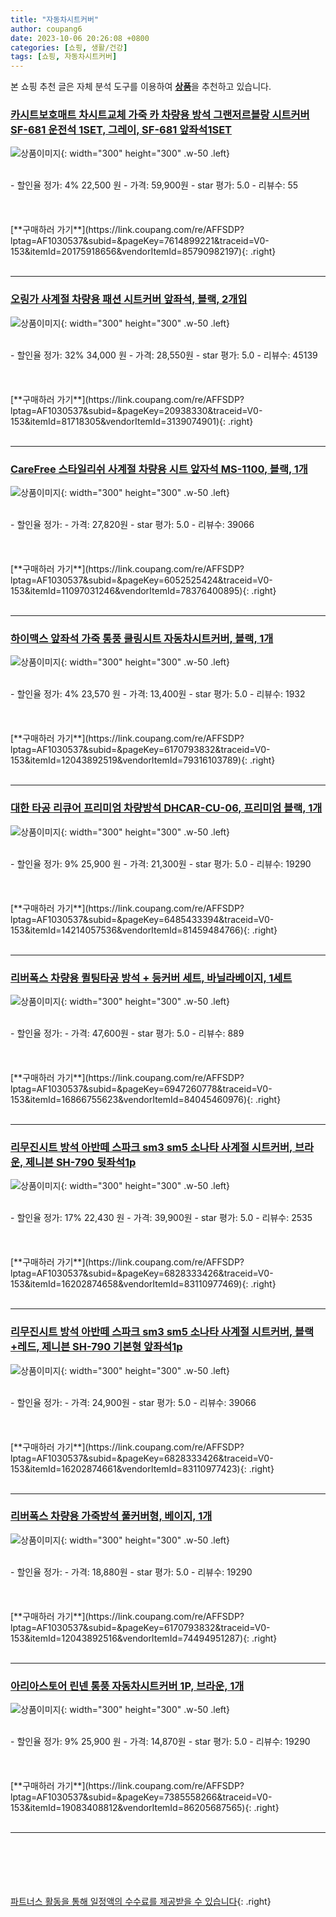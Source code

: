 ```yaml
---
title: "자동차시트커버"
author: coupang6
date: 2023-10-06 20:26:08 +0800
categories: [쇼핑, 생활/건강]
tags: [쇼핑, 자동차시트커버]
---
```


본 쇼핑 추천 글은 자체 분석 도구를 이용하여 [**상품**](https://link.coupang.com/a/bao1ui)을 추천하고 있습니다.

### [카시트보호매트 차시트교체 가죽 카 차량용 방석 그랜저르블랑 시트커버 SF-681 운전석 1SET, 그레이, SF-681 앞좌석1SET](https://link.coupang.com/re/AFFSDP?lptag=AF1030537&subid=&pageKey=7614899221&traceid=V0-153&itemId=20175918656&vendorItemId=85790982197)

![상품이미지](https://thumbnail9.coupangcdn.com/thumbnails/remote/230x230ex/image/vendor_inventory/03fd/daf330d2b121a9b63468c5c71da58b2096231312ad5cf893df8697f46923.jpg){: width="300" height="300" .w-50 .left}


<br>
- 할인율 정가: 4%  22,500   원
- 가격: 59,900원
- star 평가: 5.0
- 리뷰수: 55
<br>
<br>
<br>
<br>
[**구매하러 가기**](https://link.coupang.com/re/AFFSDP?lptag=AF1030537&subid=&pageKey=7614899221&traceid=V0-153&itemId=20175918656&vendorItemId=85790982197){: .right}
<br>
<br>

---

### [오링가 사계절 차량용 패션 시트커버 앞좌석, 블랙, 2개입](https://link.coupang.com/re/AFFSDP?lptag=AF1030537&subid=&pageKey=20938330&traceid=V0-153&itemId=81718305&vendorItemId=3139074901)

![상품이미지](https://thumbnail6.coupangcdn.com/thumbnails/remote/230x230ex/image/product/image/vendoritem/2019/02/01/3139074901/d418d721-3bae-465f-a722-80a1867c94d8.jpg){: width="300" height="300" .w-50 .left}


<br>
- 할인율 정가: 32%  34,000   원
- 가격: 28,550원
- star 평가: 5.0
- 리뷰수: 45139
<br>
<br>
<br>
<br>
[**구매하러 가기**](https://link.coupang.com/re/AFFSDP?lptag=AF1030537&subid=&pageKey=20938330&traceid=V0-153&itemId=81718305&vendorItemId=3139074901){: .right}
<br>
<br>

---

### [CareFree 스타일리쉬 사계절 차량용 시트 앞자석 MS-1100, 블랙, 1개](https://link.coupang.com/re/AFFSDP?lptag=AF1030537&subid=&pageKey=6052525424&traceid=V0-153&itemId=11097031246&vendorItemId=78376400895)

![상품이미지](https://thumbnail7.coupangcdn.com/thumbnails/remote/230x230ex/image/rs_quotation_api/yan6tj7v/c2ff01c769e34faaa5a44c7425f4f049.jpg){: width="300" height="300" .w-50 .left}


<br>
- 할인율 정가: 
- 가격: 27,820원
- star 평가: 5.0
- 리뷰수: 39066
<br>
<br>
<br>
<br>
[**구매하러 가기**](https://link.coupang.com/re/AFFSDP?lptag=AF1030537&subid=&pageKey=6052525424&traceid=V0-153&itemId=11097031246&vendorItemId=78376400895){: .right}
<br>
<br>

---

### [하이맥스 앞좌석 가죽 통풍 쿨링시트 자동차시트커버, 블랙, 1개](https://link.coupang.com/re/AFFSDP?lptag=AF1030537&subid=&pageKey=6170793832&traceid=V0-153&itemId=12043892519&vendorItemId=79316103789)

![상품이미지](https://thumbnail9.coupangcdn.com/thumbnails/remote/230x230ex/image/rs_quotation_api/cusldlbl/8accaa59efe34cb1b26d20f21e4bb9c1.jpg){: width="300" height="300" .w-50 .left}


<br>
- 할인율 정가: 4%  23,570   원
- 가격: 13,400원
- star 평가: 5.0
- 리뷰수: 1932
<br>
<br>
<br>
<br>
[**구매하러 가기**](https://link.coupang.com/re/AFFSDP?lptag=AF1030537&subid=&pageKey=6170793832&traceid=V0-153&itemId=12043892519&vendorItemId=79316103789){: .right}
<br>
<br>

---

### [대한 타공 리큐어 프리미엄 차량방석 DHCAR-CU-06, 프리미엄 블랙, 1개](https://link.coupang.com/re/AFFSDP?lptag=AF1030537&subid=&pageKey=6485433394&traceid=V0-153&itemId=14214057536&vendorItemId=81459484766)

![상품이미지](https://thumbnail10.coupangcdn.com/thumbnails/remote/230x230ex/image/retail/images/1147345838567907-cf6595da-04f3-405a-a40e-0a35aa3d854a.jpg){: width="300" height="300" .w-50 .left}


<br>
- 할인율 정가: 9%  25,900   원
- 가격: 21,300원
- star 평가: 5.0
- 리뷰수: 19290
<br>
<br>
<br>
<br>
[**구매하러 가기**](https://link.coupang.com/re/AFFSDP?lptag=AF1030537&subid=&pageKey=6485433394&traceid=V0-153&itemId=14214057536&vendorItemId=81459484766){: .right}
<br>
<br>

---

### [리버폭스 차량용 퀼팅타공 방석 + 등커버 세트, 바닐라베이지, 1세트](https://link.coupang.com/re/AFFSDP?lptag=AF1030537&subid=&pageKey=6947260778&traceid=V0-153&itemId=16866755623&vendorItemId=84045460976)

![상품이미지](https://thumbnail9.coupangcdn.com/thumbnails/remote/230x230ex/image/rs_quotation_api/5sxocoaz/ee7500175562453ead8a720553b80902.jpg){: width="300" height="300" .w-50 .left}


<br>
- 할인율 정가: 
- 가격: 47,600원
- star 평가: 5.0
- 리뷰수: 889
<br>
<br>
<br>
<br>
[**구매하러 가기**](https://link.coupang.com/re/AFFSDP?lptag=AF1030537&subid=&pageKey=6947260778&traceid=V0-153&itemId=16866755623&vendorItemId=84045460976){: .right}
<br>
<br>

---

### [리무진시트 방석 아반떼 스파크 sm3 sm5 소나타 사계절 시트커버, 브라운, 제니븐 SH-790 뒷좌석1p](https://link.coupang.com/re/AFFSDP?lptag=AF1030537&subid=&pageKey=6828333426&traceid=V0-153&itemId=16202874658&vendorItemId=83110977469)

![상품이미지](https://thumbnail6.coupangcdn.com/thumbnails/remote/230x230ex/image/vendor_inventory/0800/4e0352b76840a66ee6eeea5f502868d8367cbcde517ac657818a109f5d8c.jpg){: width="300" height="300" .w-50 .left}


<br>
- 할인율 정가: 17%  22,430   원
- 가격: 39,900원
- star 평가: 5.0
- 리뷰수: 2535
<br>
<br>
<br>
<br>
[**구매하러 가기**](https://link.coupang.com/re/AFFSDP?lptag=AF1030537&subid=&pageKey=6828333426&traceid=V0-153&itemId=16202874658&vendorItemId=83110977469){: .right}
<br>
<br>

---

### [리무진시트 방석 아반떼 스파크 sm3 sm5 소나타 사계절 시트커버, 블랙+레드, 제니븐 SH-790 기본형 앞좌석1p](https://link.coupang.com/re/AFFSDP?lptag=AF1030537&subid=&pageKey=6828333426&traceid=V0-153&itemId=16202874661&vendorItemId=83110977423)

![상품이미지](https://thumbnail6.coupangcdn.com/thumbnails/remote/230x230ex/image/vendor_inventory/0800/4e0352b76840a66ee6eeea5f502868d8367cbcde517ac657818a109f5d8c.jpg){: width="300" height="300" .w-50 .left}


<br>
- 할인율 정가: 
- 가격: 24,900원
- star 평가: 5.0
- 리뷰수: 39066
<br>
<br>
<br>
<br>
[**구매하러 가기**](https://link.coupang.com/re/AFFSDP?lptag=AF1030537&subid=&pageKey=6828333426&traceid=V0-153&itemId=16202874661&vendorItemId=83110977423){: .right}
<br>
<br>

---

### [리버폭스 차량용 가죽방석 풀커버형, 베이지, 1개](https://link.coupang.com/re/AFFSDP?lptag=AF1030537&subid=&pageKey=6170793832&traceid=V0-153&itemId=12043892516&vendorItemId=74494951287)

![상품이미지](https://thumbnail10.coupangcdn.com/thumbnails/remote/230x230ex/image/rs_quotation_api/hzxt98kk/3bd75be112e84267b64ffb91f0fb92f2.jpg){: width="300" height="300" .w-50 .left}


<br>
- 할인율 정가: 
- 가격: 18,880원
- star 평가: 5.0
- 리뷰수: 19290
<br>
<br>
<br>
<br>
[**구매하러 가기**](https://link.coupang.com/re/AFFSDP?lptag=AF1030537&subid=&pageKey=6170793832&traceid=V0-153&itemId=12043892516&vendorItemId=74494951287){: .right}
<br>
<br>

---

### [아리아스토어 린넨 통풍 자동차시트커버 1P, 브라운, 1개](https://link.coupang.com/re/AFFSDP?lptag=AF1030537&subid=&pageKey=7385558266&traceid=V0-153&itemId=19083408812&vendorItemId=86205687565)

![상품이미지](https://thumbnail6.coupangcdn.com/thumbnails/remote/230x230ex/image/vendor_inventory/37d0/a0075ae0919f375c6ba35d9aa2a9f1cb12d734b1490db82fd47f81d80af0.jpg){: width="300" height="300" .w-50 .left}


<br>
- 할인율 정가: 9%  25,900   원
- 가격: 14,870원
- star 평가: 5.0
- 리뷰수: 19290
<br>
<br>
<br>
<br>
[**구매하러 가기**](https://link.coupang.com/re/AFFSDP?lptag=AF1030537&subid=&pageKey=7385558266&traceid=V0-153&itemId=19083408812&vendorItemId=86205687565){: .right}
<br>
<br>

---
<br><br><br><br><br> [파트너스 활동을 통해 일정액의 수수료를 제공받을 수 있습니다](https://link.coupang.com/a/bao1ui){: .right}